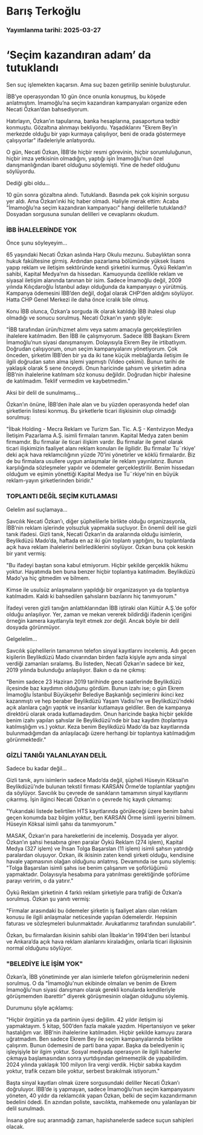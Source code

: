 # Barış Terkoğlu

### Yayımlanma tarihi: 2025-03-27

# ‘Seçim kazandıran adam’ da tutuklandı

Sen suç işlemekten kaçarsın. Ama suç bazen getirilip seninle buluşturulur.

İBB’ye operasyondan 10 gün önce onunla konuşmuş, bu köşede anlatmıştım. İmamoğlu’na seçim kazandıran kampanyaları organize eden Necati Özkan’dan bahsediyorum.

Hatırlayın, Özkan’ın tapularına, banka hesaplarına, pasaportuna tedbir konmuştu. Gözaltına alınmayı bekliyordu. Yaşadıklarını "Ekrem Bey’in merkezde olduğu bir yapı kurmaya çalışılıyor, beni de orada göstermeye çalışıyorlar" ifadeleriyle anlatıyordu.

O gün, Necati Özkan, İBB’de hiçbir resmi görevinin, hiçbir sorumluluğunun, hiçbir imza yetkisinin olmadığını, yaptığı işin İmamoğlu’nun özel danışmanlığından ibaret olduğunu söylemişti. Yine de hedef olduğunu söylüyordu.

Dediği gibi oldu…

10 gün sonra gözaltına alındı. Tutuklandı. Basında pek çok kişinin sorgusu yer aldı. Ama Özkan’ınki hiç haber olmadı. Haliyle merak ettim: Acaba "İmamoğlu’na seçim kazandıran kampanyacı" hangi delillerle tutuklandı? Dosyadan sorgusuna sunulan delilleri ve cevaplarını okudum.


### İBB İHALELERİNDE YOK

Önce şunu söyleyeyim…

65 yaşındaki Necati Özkan aslında Harp Okulu mezunu. Subaylıktan sonra hukuk fakültesine girmiş. Ardından pazarlama bölümünde yüksek lisans yapıp reklam ve iletişim sektöründe kendi şirketini kurmuş. Öykü Reklam’ın sahibi, Kapital Medya’nın da hissedarı. Kamuoyunda özellikle reklam ve siyasal iletişim alanında tanınan bir isim. Sadece İmamoğlu değil, 2009 yılında Kılıçdaroğlu İstanbul adayı olduğunda da kampanyayı o yürütmüş. Kampanya ödemesini İBB’den değil, doğal olarak CHP’den aldığını söylüyor. Hatta CHP Genel Merkezi ile daha önce icralık bile olmuş.

Konu İBB olunca, Özkan’a sorguda ilk olarak katıldığı İBB ihalesi olup olmadığı ve sonucu sorulmuş. Necati Özkan’ın yanıtı şöyle:

"İBB tarafından ürün/hizmet alımı veya satımı amacıyla gerçekleştirilen ihalelere katılmadım. Ben İBB ile çalışmıyorum. Sadece İBB Başkanı Ekrem İmamoğlu’nun siyasi danışmanıyım. Dolayısıyla Ekrem Bey ile irtibatlıyım. Doğrudan çalışıyorum, onun seçim kampanyalarını yönetiyorum. Çok önceden, şirketim İBB’den bir ya da iki tane küçük meblağlarda iletişim ile ilgili doğrudan satın alma işlemi yapmıştı (Video çekimi). Bunun tarihi de yaklaşık olarak 5 sene önceydi. Onun haricinde şahsım ve şirketim adına İBB’nin ihalelerine katılmam söz konusu değildir. Doğrudan hiçbir ihalesine de katılmadım. Teklif vermedim ve kaybetmedim."

Aksi bir delil de sunulmamış…

Özkan’ın önüne, İBB’den ihale alan ve bu yüzden operasyonda hedef olan şirketlerin listesi konmuş. Bu şirketlerle ticari ilişkisinin olup olmadığı sorulmuş:

"İlbak Holding - Mecra Reklam ve Turizm San. Tic. A.Ş - Kentvizyon Medya İletişim Pazarlama A.Ş. isimli firmaları tanırım. Kapital Medya zaten benim firmamdır. Bu firmalar ile ticari ilişkim vardır. Bu firmalar ile genel olarak ticari ilişkimizin faaliyet alanı reklam konuları ile ilgilidir. Bu firmalar Tu¨rkiye' deki açık hava reklamcılığının yüzde 70’ini yönetirler ve köklü firmalardır. Biz de bu firmalara usullere uygun anlaşmalar ile reklam yayınlatırız. Bunun karşılığında sözleşmeler yapılır ve ödemeler gerçekleştirilir. Benim hissedarı olduğum ve eşimin yönettiği Kapital Medya ise Tu¨rkiye'nin en büyük reklam-yayın şirketlerinden biridir."


### TOPLANTI DEĞİL SEÇİM KUTLAMASI

Gelelim asıl suçlamaya…

Savcılık Necati Özkan’ı, diğer şüphelilerle birlikte olduğu organizasyonla, İBB’nin reklam işlerinde yolsuzluk yapmakla suçluyor. En önemli delil ise gizli tanık ifadesi. Gizli tanık, Necati Özkan’ın da aralarında olduğu isimlerin, Beylikdüzü Mado’da, haftada en az iki gün toplantı yaptığını, bu toplantılarda açık hava reklam ihalelerini belirlediklerini söylüyor. Özkan buna çok keskin bir yanıt vermiş:

"Bu ifadeyi baştan sona kabul etmiyorum. Hiçbir şekilde gerçeklik hükmu yoktur. Hayatımda ben buna benzer hiçbir toplantıya katılmadım. Beylikdüzü Mado'ya hiç gitmedim ve bilmem.

Kimse ile usulsüz anlaşmaların yapıldığı bir organizasyon ya da toplantıya katılmadım. Kaldı ki bahsedilen şahısların bazılarını hiç tanımıyorum."

İfadeyi veren gizli tanığın anlattıklarından İBB iştiraki olan Kültür A.Ş.’de şoför olduğu anlaşılıyor. Yer, zaman ve mekan vererek bildirdiği ifadenin içeriğini örneğin kamera kayıtlarıyla teyit etmek zor değil. Ancak böyle bir delil dosyada görünmüyor.

Gelgelelim…

Savcılık şüphelilerin tamamının telefon sinyal kayıtlarını incelemiş. Adı geçen kişilerin Beylikdüzü Mado civarından birden fazla kişiyle aynı anda sinyal verdiği zamanları sıralamış. Bu listeden, Necati Özkan’ın sadece bir kez, 2019 yılında bulunduğu anlaşılıyor. Bakın o da ne çıkmış:

"Benim sadece 23 Haziran 2019 tarihinde gece saatlerinde Beylikdüzü ilçesinde baz kaydımın olduğunu gördüm. Bunun izahı ise; o gün Ekrem İmamoğlu İstanbul Büyükşehir Belediye Başkanlığı seçimlerini ikinci kez kazanmıştı ve hep beraber Beylikdüzü Yaşam Vadisi’ne ve Beylikdüzü’ndeki açık alanlara çağrı yaptık ve insanlar kutlamaya geldiler. Ben de kampanya direktörü olarak orada kutlamadaydım. Onun haricinde başka hiçbir şekilde benim izahı yapılan şahıslar ile Beylikdüzü'nde bir baz kaydım (toplantıya katılmışlığım vs.) yoktur. Keza benim Beylikdüzü Mado'da baz kayıtlarında bulunmadığımdan da anlaşılacağı üzere herhangi bir toplantıya katılmadığım görünmektedir."


### GİZLİ TANIĞI YALANLAYAN DELİL

Sadece bu kadar değil…

Gizli tanık, aynı isimlerin sadece Mado’da değil, şüpheli Hüseyin Köksal’ın Beylikdüzü’nde bulunan tekstil firması KARSAN Örme’de toplantılar yaptığını da söylüyor. Savcılık bu çevrede de sanıkların tamamının sinyal kayıtlarını çıkarmış. İşin ilginci Necati Özkan’ın o çevrede hiç kaydı çıkmamış:

"Yukarıdaki listede belirtilen HTS kayıtlarında görüleceği üzere benim bahsi geçen konumda baz bilgim yoktur, ben KARSAN Örme isimli işyerini bilmem. Hüseyin Köksal isimli şahsı da tanımıyorum."

MASAK, Özkan’ın para hareketlerini de incelemiş. Dosyada yer alıyor. Özkan’ın şahsi hesabına giren paralar Öykü Reklam (274 işlem), Kapital Medya (327 işlem) ve İhsan Tolga Başarslan (11 işlem) isimli şahsın yatırdığı paralardan oluşuyor. Özkan, ilk ikisinin zaten kendi şirketi olduğu, kendisine havale yapmasının olağan olduğunu anlatmış. Devamında ise şunu söylemiş: "Tolga Başarslan isimli şahıs ise benim çalışanım ve şoförlüğümü yapmaktadır. Dolayısıyla hesabıma para yatırılması gerektiğinde şoförüme parayı veririm, o da yatırır."

Öykü Reklam şirketinin 4 farklı reklam şirketiyle para trafiği de Özkan’a sorulmuş. Özkan şu yanıtı vermiş:

"Firmalar arasındaki bu ödemeler şirketin iş faaliyet alanı olan reklam konusu ile ilgili anlaşmalar neticesinde yapılan ödemelerdir. Hepsinin faturası ve sözleşmeleri bulunmaktadır. Avukatlarımız tarafından sunulabilir".

Özkan, bu firmalardan ikisinin sahibi olan İlbaklar’ın 1994’den beri İstanbul ve Ankara’da açık hava reklam alanlarını kiraladığını, onlarla ticari ilişkisinin normal olduğunu söylüyor.


### "BELEDİYE İLE İŞİM YOK"

Özkan’a, İBB yönetiminde yer alan isimlerle telefon görüşmelerinin nedeni sorulmuş. O da "İmamoğlu'nun ekibinde olmaları ve benim de Ekrem İmamoğlu'nun siyasi danışmanı olarak gerekli konularda kendileriyle görüşmemden ibarettir" diyerek görüşmesinin olağan olduğunu söylemiş.

Durumunu şöyle açıklamış:

"Hiçbir örgütün ya da partinin üyesi değilim. 42 yıldır iletişim işi yapmaktayım. 5 kitap, 500’den fazla makale yazdım. Hipertansiyon ve şeker hastalığım var. İBB’nin ihalelerine katılmadım. Hiçbir şekilde kamuyu zarara uğratmadım. Ben sadece Ekrem Bey ile seçim kampanyalarında birlikte çalışırım. Bunun ödemesini de parti bana yapar. Başka da belediyenin iç işleyişiyle bir ilgim yoktur. Sosyal medyada operasyon ile ilgili haberler çıkmaya başlamasından sonra yurtdışından gelmemezlik de yapabilirdim. 2024 yılında yaklaşık 100 milyon lira vergi verdik. Hiçbir sabıka kaydım yoktur, trafik cezam bile yoktur, serbest bırakılmak istiyorum."

Başta sinyal kayıtları olmak üzere sorgusundaki deliller Necati Özkan’ı doğruluyor. İBB’de iş yapmayan, sadece İmamoğlu’nun seçim kampanyasını yöneten, 40 yıldır da reklamcılık yapan Özkan, belki de seçim kazandırmanın bedelini ödedi. En azından poliste, savcılıkta, mahkemede onu yalanlayan bir delil sunulmadı.

İnsana göre suç aranmadığı zaman, hapishanelerde sadece suçun sahipleri olacak.

